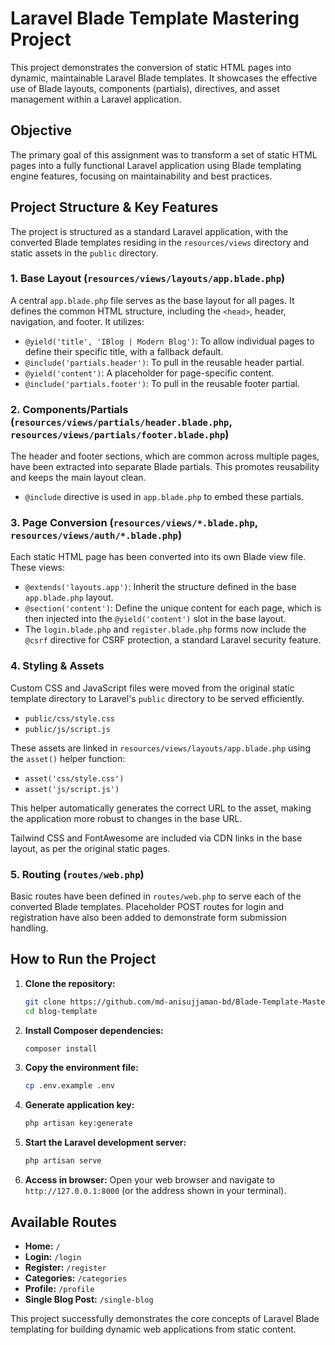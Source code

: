# Laravel Blade Template Mastering Project

This project demonstrates the conversion of static HTML pages into dynamic, maintainable Laravel Blade templates. It showcases the effective use of Blade layouts, components (partials), directives, and asset management within a Laravel application.

## Objective

The primary goal of this assignment was to transform a set of static HTML pages into a fully functional Laravel application using Blade templating engine features, focusing on maintainability and best practices.

## Project Structure & Key Features

The project is structured as a standard Laravel application, with the converted Blade templates residing in the `resources/views` directory and static assets in the `public` directory.

### 1. Base Layout (`resources/views/layouts/app.blade.php`)

A central `app.blade.php` file serves as the base layout for all pages. It defines the common HTML structure, including the `<head>`, header, navigation, and footer. It utilizes:

-   `@yield('title', 'IBlog | Modern Blog')`: To allow individual pages to define their specific title, with a fallback default.
-   `@include('partials.header')`: To pull in the reusable header partial.
-   `@yield('content')`: A placeholder for page-specific content.
-   `@include('partials.footer')`: To pull in the reusable footer partial.

### 2. Components/Partials (`resources/views/partials/header.blade.php`, `resources/views/partials/footer.blade.php`)

The header and footer sections, which are common across multiple pages, have been extracted into separate Blade partials. This promotes reusability and keeps the main layout clean.

-   `@include` directive is used in `app.blade.php` to embed these partials.

### 3. Page Conversion (`resources/views/*.blade.php`, `resources/views/auth/*.blade.php`)

Each static HTML page has been converted into its own Blade view file. These views:

-   `@extends('layouts.app')`: Inherit the structure defined in the base `app.blade.php` layout.
-   `@section('content')`: Define the unique content for each page, which is then injected into the `@yield('content')` slot in the base layout.
-   The `login.blade.php` and `register.blade.php` forms now include the `@csrf` directive for CSRF protection, a standard Laravel security feature.

### 4. Styling & Assets

Custom CSS and JavaScript files were moved from the original static template directory to Laravel's `public` directory to be served efficiently.

-   `public/css/style.css`
-   `public/js/script.js`

These assets are linked in `resources/views/layouts/app.blade.php` using the `asset()` helper function:

-   `asset('css/style.css')`
-   `asset('js/script.js')`

This helper automatically generates the correct URL to the asset, making the application more robust to changes in the base URL.

Tailwind CSS and FontAwesome are included via CDN links in the base layout, as per the original static pages.

### 5. Routing (`routes/web.php`)

Basic routes have been defined in `routes/web.php` to serve each of the converted Blade templates. Placeholder POST routes for login and registration have also been added to demonstrate form submission handling.

## How to Run the Project

1.  **Clone the repository:**
    ```bash
    git clone https://github.com/md-anisujjaman-bd/Blade-Template-Mastering.git
    cd blog-template
    ```
2.  **Install Composer dependencies:**
    ```bash
    composer install
    ```
3.  **Copy the environment file:**
    ```bash
    cp .env.example .env
    ```
4.  **Generate application key:**
    ```bash
    php artisan key:generate
    ```
5.  **Start the Laravel development server:**
    ```bash
    php artisan serve
    ```
6.  **Access in browser:** Open your web browser and navigate to `http://127.0.0.1:8000` (or the address shown in your terminal).

## Available Routes

-   **Home:** `/`
-   **Login:** `/login`
-   **Register:** `/register`
-   **Categories:** `/categories`
-   **Profile:** `/profile`
-   **Single Blog Post:** `/single-blog`

This project successfully demonstrates the core concepts of Laravel Blade templating for building dynamic web applications from static content.
